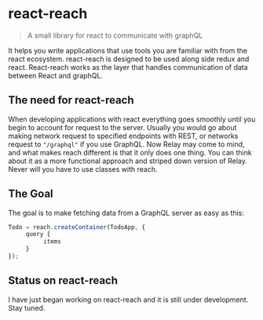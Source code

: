 # react-reach
> A small library for react to communicate with graphQL

It helps you write applications that use tools you are familiar with from the
react ecosystem. react-reach is designed to be used along side redux and react.
React-reach works as the layer that handles communication of data between React
and graphQL.

## The need for react-reach
When developing applications with react everything goes smoothly until you begin
to account for request to the server. Usually you would go about making network
request to specified endpoints with REST, or networks request to `"/graphql"`
if you use GraphQL. Now Relay may come to mind, and what makes reach different
is that it only does one thing. You can think about it as a more functional approach and striped down version of Relay. Never will you have to use classes with reach.

## The Goal
The goal is to make fetching data from a GraphQL server as easy as this:
```javascript
Todo = reach.createContainer(TodoApp, {
     query {
          items
     }
});
```

## Status on react-reach
I have just began working on react-reach and it is still under development. Stay tuned.
